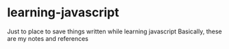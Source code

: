 # learning-javascript
Just to place to save things written while learning javascript
Basically, these are my notes and references
